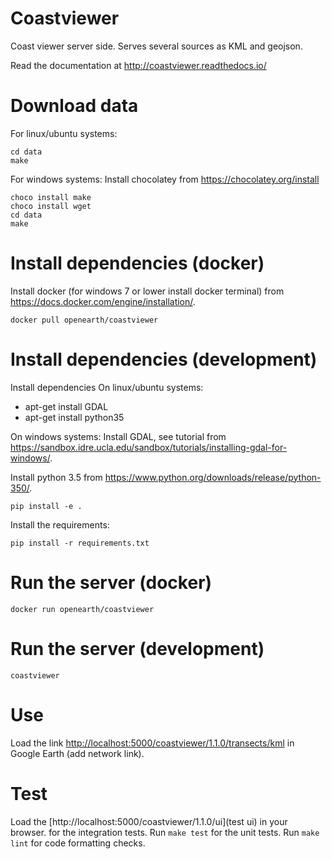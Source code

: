 # Coastviewer
Coast viewer server side. Serves several sources as KML and geojson.

Read the documentation at http://coastviewer.readthedocs.io/

# Download data
For linux/ubuntu systems: 
``` shell
cd data
make
```
For windows systems: 
Install chocolatey from https://chocolatey.org/install
``` shell
choco install make
choco install wget
cd data
make
```

# Install dependencies (docker)
Install docker (for windows 7 or lower install docker terminal) from https://docs.docker.com/engine/installation/.

``` shell
docker pull openearth/coastviewer
```

# Install dependencies (development)

Install dependencies
On linux/ubuntu systems:
- apt-get install GDAL
- apt-get install python35

On windows systems:
Install GDAL, see tutorial from https://sandbox.idre.ucla.edu/sandbox/tutorials/installing-gdal-for-windows/.

Install python 3.5 from https://www.python.org/downloads/release/python-350/.

``` shell
pip install -e .
```
Install the requirements: 

``` shell
pip install -r requirements.txt
```


# Run the server (docker)

``` shell
docker run openearth/coastviewer
```

# Run the server (development)

``` shell
coastviewer
```


# Use
Load the link [http://localhost:5000/coastviewer/1.1.0/transects/kml](transects/kml) in Google Earth (add network link).

# Test
Load the [http://localhost:5000/coastviewer/1.1.0/ui](test ui) in your browser. for the integration tests.
Run `make test` for the unit tests.
Run `make lint` for code formatting checks.
